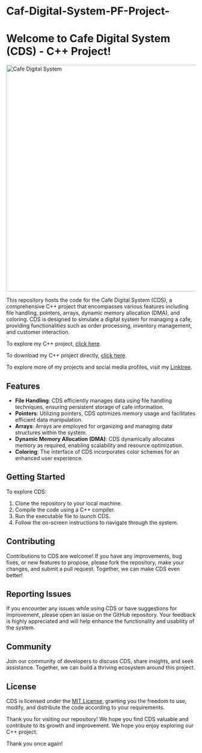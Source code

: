 # Caf-Digital-System-PF-Project-

# Welcome to Cafe Digital System (CDS) - C++ Project!

<img width="602" alt="Cafe Digital System" src="https://github.com/BilalAli6/CPP_Projects_Codes/assets/143745255/00479aed-f82a-4994-a9b7-5c8868b6e806">




This repository hosts the code for the Cafe Digital System (CDS), a comprehensive C++ project that encompasses various features including file handling,
pointers, arrays, dynamic memory allocation (DMA), and coloring. CDS is designed to simulate a digital system for managing a cafe, providing functionalities
such as order processing, inventory management, and customer interaction.

To explore my C++ project, [click here]([https://drive.google.com/drive/u/0/folders/12Hon_q9_x7x2GAUFvIMfV1UmpMYPsyVD](https://drive.google.com/file/d/1So5hrVGsEYJxewbxHlNLthHT4VFWKPJU/view?usp=drive_link)).

To download my C++ project directly, [click here]([https://drive.google.com/drive/u/0/folders/12Hon_q9_x7x2GAUFvIMfV1UmpMYPsyVD](https://drive.google.com/file/d/1So5hrVGsEYJxewbxHlNLthHT4VFWKPJU/view?usp=drive_link)).

To explore more of my projects and social media profiles, visit my [Linktree](linktr.ee/bilalalisaif6).



## Features

- **File Handling**: CDS efficiently manages data using file handling techniques, ensuring persistent storage of cafe information.
- **Pointers**: Utilizing pointers, CDS optimizes memory usage and facilitates efficient data manipulation.
- **Arrays**: Arrays are employed for organizing and managing data structures within the system.
- **Dynamic Memory Allocation (DMA)**: CDS dynamically allocates memory as required, enabling scalability and resource optimization.
- **Coloring**: The interface of CDS incorporates color schemes for an enhanced user experience.

## Getting Started

To explore CDS:

1. Clone the repository to your local machine.
2. Compile the code using a C++ compiler.
3. Run the executable file to launch CDS.
4. Follow the on-screen instructions to navigate through the system.

## Contributing

Contributions to CDS are welcome! If you have any improvements, bug fixes, or new features to propose, please fork the repository, make your changes, and submit a pull request. Together, we can make CDS even better!

## Reporting Issues

If you encounter any issues while using CDS or have suggestions for improvement, please open an issue on the GitHub repository. Your feedback is highly appreciated and will help enhance the functionality and usability of the system.

## Community

Join our community of developers to discuss CDS, share insights, and seek assistance. Together, we can build a thriving ecosystem around this project.

## License

CDS is licensed under the [MIT License](LICENSE), granting you the freedom to use, modify, and distribute the code according to your requirements.

Thank you for visiting our repository! We hope you find CDS valuable and contribute to its growth and improvement. We hope you enjoy exploring our C++ project.


Thank you once again!
